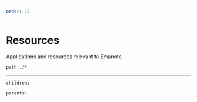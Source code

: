 ```yaml
---
order: 15
---
```


# Resources

Applications and resources relevant to Emanote.

```query
path:./*
```

---

```query
children:
```

```query
parents:
```
